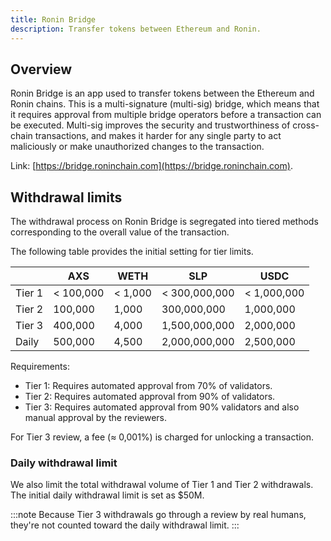 ```yaml
---
title: Ronin Bridge
description: Transfer tokens between Ethereum and Ronin.
---
```


## Overview

Ronin Bridge is an app used to transfer tokens between the Ethereum and Ronin chains. This is a multi-signature (multi-sig) bridge, which means that it requires approval from multiple bridge operators before a transaction can be executed. Multi-sig improves the security and trustworthiness of cross-chain transactions, and makes it harder for any single party to act maliciously or make unauthorized changes to the transaction.

Link: [https://bridge.roninchain.com](https://bridge.roninchain.com).

## Withdrawal limits

The withdrawal process on Ronin Bridge is segregated into tiered methods corresponding to the overall value of the transaction.

The following table provides the initial setting for tier limits.

|        | AXS       | WETH    | SLP           | USDC        |
| ------ | --------- | ------- | ------------- | ----------- |
| Tier 1 | < 100,000 | < 1,000 | < 300,000,000 | < 1,000,000 |
| Tier 2 | 100,000   | 1,000   | 300,000,000   | 1,000,000   |
| Tier 3 | 400,000   | 4,000   | 1,500,000,000 | 2,000,000   |
| Daily  | 500,000   | 4,500   | 2,000,000,000 | 2,500,000   |

Requirements:

* Tier 1: Requires automated approval from 70% of validators.
* Tier 2: Requires automated approval from 90% of validators.
* Tier 3: Requires automated approval from 90% validators and also manual approval by the reviewers.

For Tier 3 review, a fee ($\approx$ 0,001%) is charged for unlocking a transaction.

### Daily withdrawal limit

We also limit the total withdrawal volume of Tier 1 and Tier 2 withdrawals. The initial daily withdrawal limit is set as $50M. 

:::note
Because Tier 3 withdrawals go through a review by real humans, they're not counted toward the daily withdrawal limit.
:::
